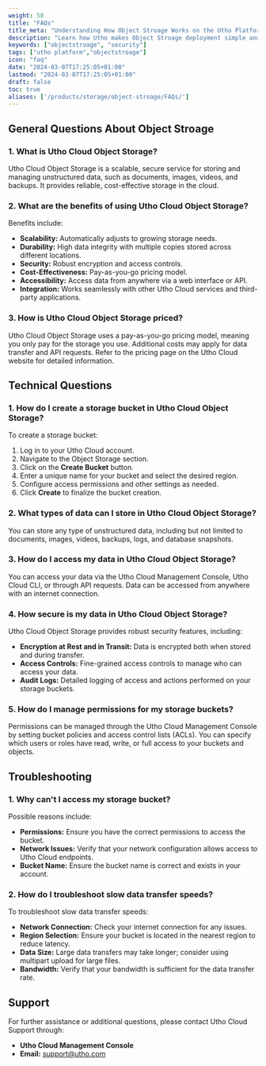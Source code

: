 ```yaml
---
weight: 50
title: "FAQs"
title_meta: "Understanding How Object Stroage Works on the Utho Platform"
description: "Learn how Utho makes Object Stroage deployment simple and easy so you easily anticipate your cloud infrastructure costs"
keywords: ["objectstroage", "security"]
tags: ["utho platform","objectstroage"]
icon: "faq"
date: "2024-03-07T17:25:05+01:00"
lastmod: "2024-03-07T17:25:05+01:00"
draft: false
toc: true
aliases: ['/products/storage/object-stroage/FAQs/']
---
```


## General Questions About Object Stroage

### 1. What is Utho Cloud Object Storage?

Utho Cloud Object Storage is a scalable, secure service for storing and managing unstructured data, such as documents, images, videos, and backups. It provides reliable, cost-effective storage in the cloud.

### 2. What are the benefits of using Utho Cloud Object Storage?

Benefits include:
- **Scalability:** Automatically adjusts to growing storage needs.
- **Durability:** High data integrity with multiple copies stored across different locations.
- **Security:** Robust encryption and access controls.
- **Cost-Effectiveness:** Pay-as-you-go pricing model.
- **Accessibility:** Access data from anywhere via a web interface or API.
- **Integration:** Works seamlessly with other Utho Cloud services and third-party applications.

### 3. How is Utho Cloud Object Storage priced?

Utho Cloud Object Storage uses a pay-as-you-go pricing model, meaning you only pay for the storage you use. Additional costs may apply for data transfer and API requests. Refer to the pricing page on the Utho Cloud website for detailed information.

## Technical Questions

### 1. How do I create a storage bucket in Utho Cloud Object Storage?

To create a storage bucket:
1. Log in to your Utho Cloud account.
2. Navigate to the Object Storage section.
3. Click on the **Create Bucket** button.
4. Enter a unique name for your bucket and select the desired region.
5. Configure access permissions and other settings as needed.
6. Click **Create** to finalize the bucket creation.

### 2. What types of data can I store in Utho Cloud Object Storage?

You can store any type of unstructured data, including but not limited to documents, images, videos, backups, logs, and database snapshots.

### 3. How do I access my data in Utho Cloud Object Storage?

You can access your data via the Utho Cloud Management Console, Utho Cloud CLI, or through API requests. Data can be accessed from anywhere with an internet connection.

### 4. How secure is my data in Utho Cloud Object Storage?

Utho Cloud Object Storage provides robust security features, including:
- **Encryption at Rest and in Transit:** Data is encrypted both when stored and during transfer.
- **Access Controls:** Fine-grained access controls to manage who can access your data.
- **Audit Logs:** Detailed logging of access and actions performed on your storage buckets.

### 5. How do I manage permissions for my storage buckets?

Permissions can be managed through the Utho Cloud Management Console by setting bucket policies and access control lists (ACLs). You can specify which users or roles have read, write, or full access to your buckets and objects.

## Troubleshooting

### 1. Why can't I access my storage bucket?

Possible reasons include:
- **Permissions:** Ensure you have the correct permissions to access the bucket.
- **Network Issues:** Verify that your network configuration allows access to Utho Cloud endpoints.
- **Bucket Name:** Ensure the bucket name is correct and exists in your account.

### 2. How do I troubleshoot slow data transfer speeds?

To troubleshoot slow data transfer speeds:
- **Network Connection:** Check your internet connection for any issues.
- **Region Selection:** Ensure your bucket is located in the nearest region to reduce latency.
- **Data Size:** Large data transfers may take longer; consider using multipart upload for large files.
- **Bandwidth:** Verify that your bandwidth is sufficient for the data transfer rate.

## Support

For further assistance or additional questions, please contact Utho Cloud Support through:
- **Utho Cloud Management Console**
- **Email:** support@utho.com